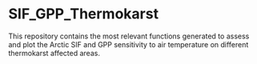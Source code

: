 # SIF_GPP_Thermokarst
This repository contains the most relevant functions generated to assess and plot the Arctic SIF and GPP sensitivity to air temperature on different thermokarst affected areas.
